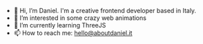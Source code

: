 - 👋 Hi, I’m Daniel. I'm a creative frontend developer based in Italy.
- 👀 I’m interested in some crazy web animations
- 🌱 I’m currently learning ThreeJS
- 📫 How to reach me: hello@aboutdaniel.it

<!---
about-daniel/about-daniel is a ✨ special ✨ repository because its `README.md` (this file) appears on your GitHub profile.
You can click the Preview link to take a look at your changes.
--->
